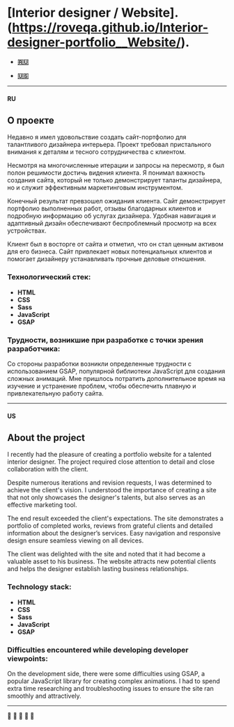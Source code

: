 # [Interior designer / Website].(https://roveqa.github.io/Interior-designer-portfolio__Website/).

+ **[:ru:](#ru)**

+ **[:us:](#us)**
___
#### RU
## О проекте
Недавно я имел удовольствие создать сайт-портфолио для талантливого дизайнера интерьера. Проект требовал пристального внимания к деталям и тесного сотрудничества с клиентом.

Несмотря на многочисленные итерации и запросы на пересмотр, я был полон решимости достичь видения клиента. Я понимал важность создания сайта, который не только демонстрирует таланты дизайнера, но и служит эффективным маркетинговым инструментом.

Конечный результат превзошел ожидания клиента. Сайт демонстрирует портфолио выполненных работ, отзывы благодарных клиентов и подробную информацию об услугах дизайнера. Удобная навигация и адаптивный дизайн обеспечивают беспроблемный просмотр на всех устройствах.

Клиент был в восторге от сайта и отметил, что он стал ценным активом для его бизнеса. Сайт привлекает новых потенциальных клиентов и помогает дизайнеру устанавливать прочные деловые отношения.

### **Технологический стек:**

 + **HTML**
 + **CSS**
 + **Sass**
 + **JavaScript**
 + **GSAP**

### **Трудности, возникшие при разработке с точки зрения разработчика:**

Cо стороны разработки возникли определенные трудности с использованием GSAP, популярной библиотеки JavaScript для создания сложных анимаций. Мне пришлось потратить дополнительное время на изучение и устранение проблем, чтобы обеспечить плавную и привлекательную работу сайта.
___
#### US
## About the project
I recently had the pleasure of creating a portfolio website for a talented interior designer. The project required close attention to detail and close collaboration with the client.

Despite numerous iterations and revision requests, I was determined to achieve the client's vision. I understood the importance of creating a site that not only showcases the designer's talents, but also serves as an effective marketing tool.

The end result exceeded the client's expectations. The site demonstrates a portfolio of completed works, reviews from grateful clients and detailed information about the designer’s services. Easy navigation and responsive design ensure seamless viewing on all devices.

The client was delighted with the site and noted that it had become a valuable asset to his business. The website attracts new potential clients and helps the designer establish lasting business relationships.

### **Technology stack:**

 + **HTML**
 + **CSS**
 + **Sass**
 + **JavaScript**
 + **GSAP**

### **Difficulties encountered while developing developer viewpoints:**

On the development side, there were some difficulties using GSAP, a popular JavaScript library for creating complex animations. I had to spend extra time researching and troubleshooting issues to ensure the site ran smoothly and attractively.

___
:fried_shrimp: :fried_shrimp: :fried_shrimp: :fried_shrimp: :fried_shrimp:
